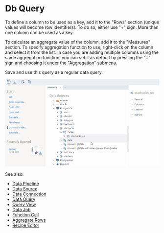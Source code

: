 <!-- TITLE: Query View -->
<!-- SUBTITLE: -->

# Db Query

To define a column to be used as a key, add it to the "Rows" section (unique values will become
row identifiers). To do so, either use "+" sign. More than one column can be used as a key.

To calculate an aggregate value of the column, add it to the "Measures" section. To specify aggregation function to use,
right-click on the column and select it from the list. In case you are adding multiple columns using
the same aggregation function, you can set it as default by pressing the "+" sign and choosing it
under the "Aggregation" submenu. 

Save and use this query as a regular data query.

![DB query](../uploads/gifs/query-db-1.gif "DB query") 

See also:

  * [Data Pipeline](../entities/data-pipeline.md)
  * [Data Source](../entities/data-source.md)
  * [Data Connection](../entities/data-connection.md)
  * [Data Query](../entities/data-query.md)
  * [Query View](../views/query-view.md)
  * [Data Job](../entities/data-job.md)
  * [Function Call](../entities/function-call.md)
  * [Aggregate Rows](../dialogs/aggregate-rows.md)
  * [Recipe Editor](../features/recipe-editor.md)
